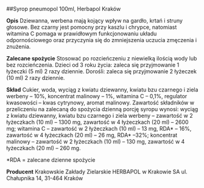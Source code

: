 ##Syrop pneumopol 100ml, Herbapol Kraków

**Opis** Dziewanna, werbena mają kojący wpływ na gardło, krtań i struny głosowe. Bez czarny jest pomocny przy kaszlu i chrypce, natomiast witamina C pomaga w prawidłowym funkcjonowaniu układu odpornościowego oraz przyczynia się do zmniejszenia uczucia zmęczenia i znużenia.

**Zalecane spożycie** Stosować po rozcieńczeniu z niewielką ilością wody lub bez rozcieńczenia. Dzieci od 3 roku życia: zaleca się przyjmowanie 1 łyżeczki (5 ml) 2 razy dziennie. Dorośli: zaleca się przyjmowanie 2 łyżeczek (10 ml) 2 razy dziennie.

**Skład** Cukier, woda, wyciąg z kwiatu dziewanny, kwiatu bzu czarnego i ziela werbeny – 10%, koncentrat malinowy – 1%, witamina C – 0,1%, regulator kwasowości – kwas cytrynowy, aromat malinowy.
Zawartość składników w przeliczeniu na zalecaną do spożycia dzienną porcję syropu wynosi: wyciąg z kwiatu dziewanny, kwiatu bzu czarnego i ziela werbeny – zawartość w 2 łyżeczkach (10 ml) – 1300 mg, zawartość w 4 łyżeczkach (20 ml) – 2600 mg; witamina C – zawartość w 2 łyżeczkach (10 ml) – 13 mg, RDA* – 16%, zawartość w 4 łyżeczkach (20 ml) – 26 mg, RDA* –32%; koncentrat malinowy – zawartość w 2 łyżeczkach (10 ml) – 130 mg, zawartość w 4 łyżeczkach (20 ml) – 260 mg.

*RDA = zalecane dzienne spożycie

**Producent** Krakowskie Zakłady Zielarskie HERBAPOL w Krakowie SA
ul. Chałupnika 14, 31-464 Kraków